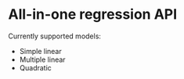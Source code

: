 # All-in-one regression API
Currently supported models:
- Simple linear
- Multiple linear
- Quadratic